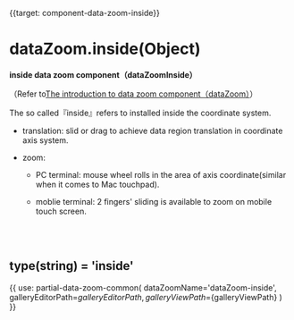 {{target: component-data-zoom-inside}}

# dataZoom.inside(Object)

**inside data zoom component（dataZoomInside）**

（Refer to[The introduction to data zoom component（dataZoom）](~dataZoom)）

The so called『inside』refers to installed inside the coordinate system.

+ translation: slid or drag to achieve data region translation in coordinate axis system. 

+ zoom: 

    + PC terminal: mouse wheel rolls in the area of axis coordinate(similar when it comes to Mac touchpad).

    + moblie terminal: 2 fingers' sliding is available to zoom on mobile touch screen.


<br>
<br>


## type(string) = 'inside'


{{ use: partial-data-zoom-common(
    dataZoomName='dataZoom-inside',
    galleryEditorPath=${galleryEditorPath},
    galleryViewPath=${galleryViewPath}
) }}

